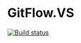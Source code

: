 # GitFlow.VS

[![Build status](https://jakob.visualstudio.com/DefaultCollection/_apis/public/build/definitions/da33bffd-4752-4c26-962d-a83d85e71d2f/114/badge)](https://jakob.visualstudio.com/DefaultCollection/GitFlowVS/_build#_a=general&definitionId=114)
